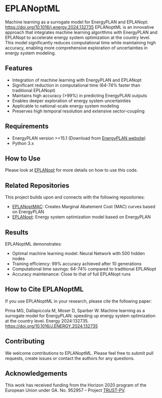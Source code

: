 # EPLANoptML

Machine learning as a surrogate model for EnergyPLAN and EPLANopt: https://doi.org/10.1016/j.energy.2024.132735
EPLANoptML is an innovative approach that integrates machine learning algorithms with EnergyPLAN and EPLANopt to accelerate energy system optimization at the country level. This model significantly reduces computational time while maintaining high accuracy, enabling more comprehensive exploration of uncertainties in energy system modeling.

## Features

- Integration of machine learning with EnergyPLAN and EPLANopt
- Significant reduction in computational time (64-74% faster than traditional EPLANopt)
- Maintains high accuracy (>99%) in predicting EnergyPLAN outputs
- Enables deeper exploration of energy system uncertainties
- Applicable to national-scale energy system modeling
- Preserves high temporal resolution and extensive sector-coupling

## Requirements

- EnergyPLAN version >=15.1 (Download from [EnergyPLAN website](https://www.energyplan.eu/))
- Python 3.x

## How to Use

Please look at [EPLANopt](https://github.com/matpri/EPLANopt) for more details on how to use this code.

## Related Repositories

This project builds upon and connects with the following repositories:

- [EPLANoptMAC](https://github.com/matpri/EPLANoptMAC): Creates Marginal Abatement Cost (MAC) curves based on EnergyPLAN
- [EPLANopt](https://github.com/matpri/EPLANopt): Energy system optimization model based on EnergyPLAN

## Results

EPLANoptML demonstrates:
- Optimal machine learning model: Neural Network with 500 hidden nodes
- Training efficiency: 99% accuracy achieved after 10 generations
- Computational time savings: 64-74% compared to traditional EPLANopt
- Accuracy maintenance: Close to that of full EPLANopt runs


## How to Cite EPLANoptML

If you use EPLANoptML in your research, please cite the following paper:

Prina MG, Dallapiccola M, Moser D, Sparber W. Machine learning as a surrogate model for EnergyPLAN: speeding up energy system optimization at the country level. Energy 2024:132735. https://doi.org/10.1016/J.ENERGY.2024.132735

## Contributing

We welcome contributions to EPLANoptML. Please feel free to submit pull requests, create issues or contact the authors for any questions.

## Acknowledgements

This work has received funding from the Horizon 2020 program of the European Union under GA. No. 952957 – Project [TRUST-PV](https://trust-pv.eu/).
